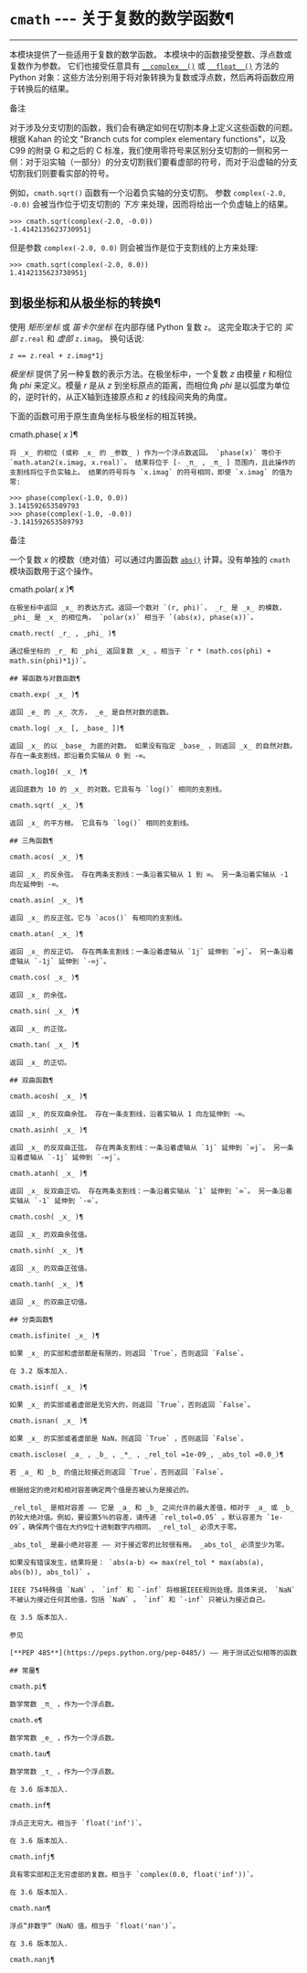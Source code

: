 # `cmath` \--- 关于复数的数学函数¶

* * *

本模块提供了一些适用于复数的数学函数。 本模块中的函数接受整数、浮点数或复数作为参数。 它们也接受任意具有 [`__complex__()`](datamodel.md#object.__complex__ "object.__complex__") 或 [`__float__()`](datamodel.md#object.__float__ "object.__float__") 方法的 Python 对象：这些方法分别用于将对象转换为复数或浮点数，然后再将函数应用于转换后的结果。

备注

对于涉及分支切割的函数，我们会有确定如何在切割本身上定义这些函数的问题。 根据 Kahan 的论文 "Branch cuts for complex elementary functions"，以及 C99 的附录 G 和之后的 C 标准，我们使用零符号来区别分支切割的一侧和另一侧：对于沿实轴（一部分）的分支切割我们要看虚部的符号，而对于沿虚轴的分支切割我们则要看实部的符号。

例如，`cmath.sqrt()` 函数有一个沿着负实轴的分支切割。 参数 `complex(-2.0, -0.0)` 会被当作位于切支切割的 _下方_ 来处理，因而将给出一个负虚轴上的结果。

    
    
~~~shell
>>> cmath.sqrt(complex(-2.0, -0.0))
-1.4142135623730951j
~~~

但是参数 `complex(-2.0, 0.0)` 则会被当作是位于支割线的上方来处理:

    
    
~~~shell
>>> cmath.sqrt(complex(-2.0, 0.0))
1.4142135623730951j
~~~

## 到极坐标和从极坐标的转换¶

使用 _矩形坐标_ 或 _笛卡尔坐标_ 在内部存储 Python 复数 `z`。 这完全取决于它的 _实部_ `z.real` 和 _虚部_ `z.imag`。 换句话说:

    
    
~~~
z == z.real + z.imag*1j
~~~

_极坐标_ 提供了另一种复数的表示方法。在极坐标中，一个复数 _z_ 由模量 _r_ 和相位角 _phi_ 来定义。模量 _r_ 是从 _z_ 到坐标原点的距离，而相位角 _phi_ 是以弧度为单位的，逆时针的，从正X轴到连接原点和 _z_ 的线段间夹角的角度。

下面的函数可用于原生直角坐标与极坐标的相互转换。

cmath.phase( _x_ )¶

    

~~~
将 _x_ 的相位 (或称 _x_ 的 _参数_ ) 作为一个浮点数返回。 `phase(x)` 等价于 `math.atan2(x.imag, x.real)`。 结果将位于 [- _π_ , _π_ ] 范围内，且此操作的支割线将位于负实轴上。 结果的符号将与 `x.imag` 的符号相同，即使 `x.imag` 的值为零:
~~~
    
    
~~~shell
>>> phase(complex(-1.0, 0.0))
3.141592653589793
>>> phase(complex(-1.0, -0.0))
-3.141592653589793
~~~

备注

一个复数 _x_ 的模数（绝对值）可以通过内置函数 [`abs()`](functions.md#abs "abs") 计算。没有单独的 `cmath` 模块函数用于这个操作。

cmath.polar( _x_ )¶

    

~~~
在极坐标中返回 _x_ 的表达方式。返回一个数对 `(r, phi)`， _r_ 是 _x_ 的模数， _phi_ 是 _x_ 的相位角。 `polar(x)` 相当于 `(abs(x), phase(x))`。

cmath.rect( _r_ , _phi_ )¶
~~~
    

~~~
通过极坐标的 _r_ 和 _phi_ 返回复数 _x_ 。相当于 `r * (math.cos(phi) + math.sin(phi)*1j)`。

## 幂函数与对数函数¶

cmath.exp( _x_ )¶
~~~
    

~~~
返回 _e_ 的 _x_ 次方， _e_ 是自然对数的底数。

cmath.log( _x_ [, _base_ ])¶
~~~
    

~~~
返回 _x_ 的以 _base_ 为底的对数。 如果没有指定 _base_ ，则返回 _x_ 的自然对数。 存在一条支割线，即沿着负实轴从 0 到 -∞。

cmath.log10( _x_ )¶
~~~
    

~~~
返回底数为 10 的 _x_ 的对数。它具有与 `log()` 相同的支割线。

cmath.sqrt( _x_ )¶
~~~
    

~~~
返回 _x_ 的平方根。 它具有与 `log()` 相同的支割线。

## 三角函数¶

cmath.acos( _x_ )¶
~~~
    

~~~
返回 _x_ 的反余弦。 存在两条支割线：一条沿着实轴从 1 到 ∞。 另一条沿着实轴从 -1 向左延伸到 -∞。

cmath.asin( _x_ )¶
~~~
    

~~~
返回 _x_ 的反正弦。它与 `acos()` 有相同的支割线。

cmath.atan( _x_ )¶
~~~
    

~~~
返回 _x_ 的反正切。 存在两条支割线：一条沿着虚轴从 `1j` 延伸到 `∞j`。 另一条沿着虚轴从 `-1j` 延伸到 `-∞j`。

cmath.cos( _x_ )¶
~~~
    

~~~
返回 _x_ 的余弦。

cmath.sin( _x_ )¶
~~~
    

~~~
返回 _x_ 的正弦。

cmath.tan( _x_ )¶
~~~
    

~~~
返回 _x_ 的正切。

## 双曲函数¶

cmath.acosh( _x_ )¶
~~~
    

~~~
返回 _x_ 的反双曲余弦。 存在一条支割线，沿着实轴从 1 向左延伸到 -∞。

cmath.asinh( _x_ )¶
~~~
    

~~~
返回 _x_ 的反双曲正弦。 存在两条支割线：一条沿着虚轴从 `1j` 延伸到 `∞j`。 另一条沿着虚轴从 `-1j` 延伸到 `-∞j`。

cmath.atanh( _x_ )¶
~~~
    

~~~
返回 _x_ 反双曲正切。 存在两条支割线：一条沿着实轴从 `1` 延伸到 `∞`。 另一条沿着实轴从 `-1` 延伸到 `-∞`。

cmath.cosh( _x_ )¶
~~~
    

~~~
返回 _x_ 的双曲余弦值。

cmath.sinh( _x_ )¶
~~~
    

~~~
返回 _x_ 的双曲正弦值。

cmath.tanh( _x_ )¶
~~~
    

~~~
返回 _x_ 的双曲正切值。

## 分类函数¶

cmath.isfinite( _x_ )¶
~~~
    

~~~
如果 _x_ 的实部和虚部都是有限的，则返回 `True`，否则返回 `False`。

在 3.2 版本加入.

cmath.isinf( _x_ )¶
~~~
    

~~~
如果 _x_ 的实部或者虚部是无穷大的，则返回 `True`，否则返回 `False`。

cmath.isnan( _x_ )¶
~~~
    

~~~
如果 _x_ 的实部或者虚部是 NaN，则返回 `True` ，否则返回 `False`。

cmath.isclose( _a_ , _b_ , _*_ , _rel_tol =1e-09_, _abs_tol =0.0_)¶
~~~
    

~~~
若 _a_ 和 _b_ 的值比较接近则返回 `True`，否则返回 `False`。

根据给定的绝对和相对容差确定两个值是否被认为是接近的。

_rel_tol_ 是相对容差 —— 它是 _a_ 和 _b_ 之间允许的最大差值，相对于 _a_ 或 _b_ 的较大绝对值。例如，要设置5％的容差，请传递 `rel_tol=0.05` 。默认容差为 `1e-09`，确保两个值在大约9位十进制数字内相同。 _rel_tol_ 必须大于零。

_abs_tol_ 是最小绝对容差 —— 对于接近零的比较很有用。 _abs_tol_ 必须至少为零。

如果没有错误发生，结果将是： `abs(a-b) <= max(rel_tol * max(abs(a), abs(b)), abs_tol)` 。

IEEE 754特殊值 `NaN` ， `inf` 和 `-inf` 将根据IEEE规则处理。具体来说， `NaN` 不被认为接近任何其他值，包括 `NaN` 。 `inf` 和 `-inf` 只被认为接近自己。

在 3.5 版本加入.

参见

[**PEP 485**](https://peps.python.org/pep-0485/) —— 用于测试近似相等的函数

## 常量¶

cmath.pi¶
~~~
    

~~~
数学常数 _π_ ，作为一个浮点数。

cmath.e¶
~~~
    

~~~
数学常数 _e_ ，作为一个浮点数。

cmath.tau¶
~~~
    

~~~
数学常数 _τ_ ，作为一个浮点数。

在 3.6 版本加入.

cmath.inf¶
~~~
    

~~~
浮点正无穷大。相当于 `float('inf')`。

在 3.6 版本加入.

cmath.infj¶
~~~
    

~~~
具有零实部和正无穷虚部的复数。相当于 `complex(0.0, float('inf'))`。

在 3.6 版本加入.

cmath.nan¶
~~~
    

~~~
浮点“非数字”（NaN）值。相当于 `float('nan')`。

在 3.6 版本加入.

cmath.nanj¶
~~~
    

~~~
